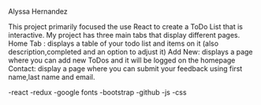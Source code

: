  Alyssa Hernandez

<!-- Overview: -->
This project primarily focused the use React to create a ToDo List that is interactive.
My project has three main tabs that display different pages.
Home Tab : displays a table of  your todo list and items on it (also description,completed and an option to adjust it)
Add New: displays a page where you can add new ToDos and it will be logged on the homepage
Contact: display a page where you can submit your feedback using first name,last name and email.

<!-- Technologies Used -->
-react
-redux
-google fonts
-bootstrap
-github
-js
-css
